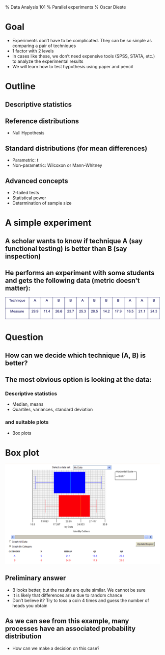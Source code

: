 % Data Analysis 101
% Parallel experiments
% Oscar Dieste

# Goal
- Experiments don’t have to be complicated. They can be so simple as comparing a pair of techniques
- 1 factor with 2 levels
- In cases like these, we don’t need expensive tools (SPSS, STATA, etc.) to analyze the experimental results
- We will learn how to test hypothesis using paper and pencil

# Outline
## Descriptive statistics
## Reference distributions
- Null Hypothesis
## Standard distributions (for mean differences)
- Parametric: t
- Non-parametric: Wilcoxon or Mann-Whitney
## Advanced concepts
- 2-tailed tests
- Statistical power
- Determination of sample size

# A simple experiment
## A scholar wants to know if technique A (say functional testing) is better than B (say inspection)
## He performs an experiment with some students and gets the following data (metric doesn’t matter):

![example table](Data_Analysis_1_images/figure1.png)

# Question
## How can we decide which technique (A, B) is better?
## The most obvious option is looking at the data:
### Descriptive statistics
- Median, means
- Quartiles, variances, standard deviation
### and suitable plots
- Box plots

# Box plot
![box-plot](Data_Analysis_1_images/figure2.png)

## Preliminary answer
- B looks better, but the results are quite similar. We cannot be sure
- It is likely that differences arise due to random chance
- Don’t believe it? Try to toss a coin 4 times and guess the number of heads you obtain 
## As we can see from this example, many processes have an associated probability distribution
- How can we make a decision on this case?
